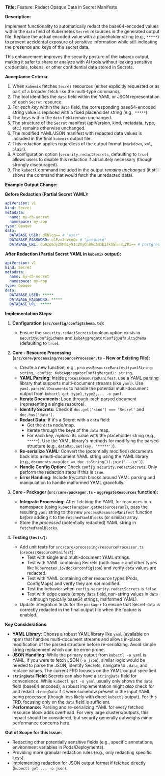 **Title:** Feature: Redact Opaque Data in Secret Manifests

**Description:**

Implement functionality to automatically redact the base64-encoded values within the `data` field of Kubernetes `Secret` resources in the generated output file. Replace the actual encoded value with a placeholder string (e.g., `*****`) to prevent accidental exposure of sensitive information while still indicating the presence and keys of the secret data.

This enhancement improves the security posture of the `kubemix` output, making it safer to share or analyze with AI tools without leaking sensitive credentials, tokens, or other confidential data stored in Secrets.

**Acceptance Criteria:**

1.  When `kubemix` fetches `Secret` resources (either explicitly requested or as part of a broader fetch like the multi-type command).
2.  The tool identifies the `data` field within the YAML or JSON representation of each `Secret` resource.
3.  For *each key* within the `data` field, the corresponding base64-encoded string value is replaced with a fixed placeholder string (e.g., `*****`).
4.  The *keys* within the `data` field remain unchanged.
5.  The structure of the `Secret` manifest (apiVersion, kind, metadata, type, etc.) remains otherwise unchanged.
6.  The modified YAML/JSON manifest with redacted data values is included in the final `kubemix` output file.
7.  This redaction applies regardless of the output format (`markdown`, `xml`, `plain`).
8.  A configuration option (`security.redactSecrets`, defaulting to `true`) allows users to disable this redaction if absolutely necessary (though strongly discouraged).
9.  The `kubectl` command included in the output *remains unchanged* (it still shows the command that *would* fetch the unredacted data).

**Example Output Change:**

**Before Redaction (Partial Secret YAML):**

```yaml
apiVersion: v1
kind: Secret
metadata:
  name: my-db-secret
  namespace: my-app
type: Opaque
data:
  DATABASE_USER: dXNlcg== # "user"
  DATABASE_PASSWORD: cGFzc3dvcmQ= # "password"
  DATABASE_URL: cG9zdGdyZXM6Ly91c2VyOnBhc3N3b3JkQGโฮสต์L2Ri== # postgres://user:password@host/db
```

**After Redaction (Partial Secret YAML in `kubemix` output):**

```yaml
apiVersion: v1
kind: Secret
metadata:
  name: my-db-secret
  namespace: my-app
type: Opaque
data:
  DATABASE_USER: *****
  DATABASE_PASSWORD: *****
  DATABASE_URL: *****
```

**Implementation Steps:**

1.  **Configuration (`src/config/configSchema.ts`):**
    *   Ensure the `security.redactSecrets` boolean option exists in `securityConfigSchema` and `kubeAggregatorConfigDefaultSchema` (defaulting to `true`).

2.  **Core - Resource Processing (`src/core/processing/resourceProcessor.ts` - New or Existing File):**
    *   Create a new function, e.g., `processResourceManifest(yamlString: string, config: KubeAggregatorConfigMerged): string`.
    *   **YAML Parsing:** Inside `processResourceManifest`, use a YAML parsing library that supports multi-document streams (like `yaml`). Use `yaml.parseAllDocuments` to handle the potential multi-document output from `kubectl get type1,type2,... -o yaml`.
    *   **Iterate Documents:** Loop through each parsed document (representing a single resource).
    *   **Identify Secrets:** Check if `doc.get('kind') === 'Secret'` and `doc.has('data')`.
    *   **Redact Data:** If it's a Secret with a `data` field:
        *   Get the `data` node/map.
        *   Iterate through the keys of the `data` map.
        *   For each key, *replace* its value with the placeholder string (e.g., `*****`). Use the YAML library's methods for modifying the parsed structure (e.g., `dataMap.set(key, '*****')`).
    *   **Re-serialize YAML:** Convert the (potentially modified) documents back into a multi-document YAML string using the YAML library (e.g., `documents.map(doc => doc.toString()).join('---\n')`).
    *   **Handle Config Option:** Check `config.security.redactSecrets`. Only perform the redaction steps if this is `true`.
    *   **Error Handling:** Include try/catch blocks around YAML parsing and manipulation to handle malformed YAML gracefully.

3.  **Core - Packager (`src/core/packager.ts` - `aggregateResources` function):**
    *   **Integrate Processing:** After fetching the YAML for resources in a namespace (using `kubectlWrapper.getResourcesYaml`), pass the resulting `yaml` string to the new `processResourceManifest` function *before* adding it to the `fetchedYamlBlocks` (or similar) array.
    *   Store the *processed* (potentially redacted) YAML string in `fetchedYamlBlocks`.

4.  **Testing (`tests/`):**
    *   Add unit tests for `src/core/processing/resourceProcessor.ts` (`processResourceManifest`):
        *   Test with single and multi-document YAML strings.
        *   Test with YAML containing Secrets (both `Opaque` and other types like `kubernetes.io/dockerconfigjson`) and verify `data` values are redacted.
        *   Test with YAML containing other resource types (Pods, ConfigMaps) and verify they are *not* modified.
        *   Test the behavior when `config.security.redactSecrets` is `false`.
        *   Test with edge cases (empty `data` field, non-string values in `data` - although typically base64 strings, malformed YAML).
    *   Update integration tests for the `packager` to ensure that Secret `data` is correctly redacted in the final output file when the feature is enabled.

**Key Considerations:**

*   **YAML Library:** Choose a robust YAML library like `yaml` (available on npm) that handles multi-document streams and allows in-place modification of the parsed structure before re-serializing. Avoid simple string replacement which can be error-prone.
*   **JSON Handling:** While the primary output from `kubectl -o yaml` is YAML, if you were to fetch JSON (`-o json`), similar logic would be needed to parse the JSON, identify Secrets, navigate to `.data`, and replace values. The current FRD focuses on the YAML output specified.
*   **`stringData` Field:** Secrets can also have a `stringData` field for convenience. While `kubectl get -o yaml` usually only shows the `data` field (base64 encoded), a robust implementation might *also* check for and redact `stringData` if it were somehow present in the input YAML being processed (though less likely with direct `kubectl` output). For this FRD, focusing only on the `data` field is sufficient.
*   **Performance:** Parsing and re-serializing YAML for every fetched resource block adds overhead. For very large clusters/outputs, this impact should be considered, but security generally outweighs minor performance concerns here.

**Out of Scope for this Issue:**

*   Redacting other potentially sensitive fields (e.g., specific annotations, environment variables in Pods/Deployments).
*   Providing more granular redaction rules (e.g., only redacting specific keys).
*   Implementing redaction for JSON output format if fetched directly (`kubectl get ... -o json`).

